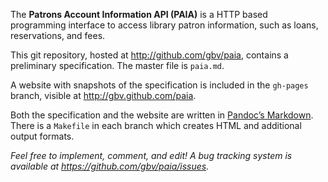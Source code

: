 The **Patrons Account Information API (PAIA)** is a HTTP based programming
interface to access library patron information, such as loans, reservations,
and fees. 

This git repository, hosted at http://github.com/gbv/paia, contains a 
preliminary specification. The master file is `paia.md`. 

A website with snapshots of the specification is included in the `gh-pages`
branch, visible at http://gbv.github.com/paia.

Both the specification and the website are written in
[Pandoc’s Markdown](http://johnmacfarlane.net/pandoc/demo/example9/pandocs-markdown.html).
There is a `Makefile` in each branch which creates HTML and additional output formats.

*Feel free to implement, comment, and edit! A bug tracking system is available
at https://github.com/gbv/paia/issues.*
